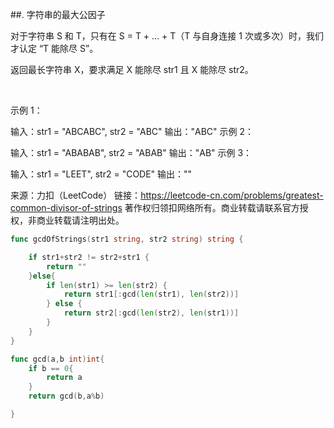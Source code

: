 ##. 字符串的最大公因子

对于字符串 S 和 T，只有在 S = T + ... + T（T 与自身连接 1 次或多次）时，我们才认定 “T 能除尽 S”。

返回最长字符串 X，要求满足 X 能除尽 str1 且 X 能除尽 str2。

 

示例 1：

输入：str1 = "ABCABC", str2 = "ABC"
输出："ABC"
示例 2：

输入：str1 = "ABABAB", str2 = "ABAB"
输出："AB"
示例 3：

输入：str1 = "LEET", str2 = "CODE"
输出：""
 

来源：力扣（LeetCode）
链接：https://leetcode-cn.com/problems/greatest-common-divisor-of-strings
著作权归领扣网络所有。商业转载请联系官方授权，非商业转载请注明出处。

```go
func gcdOfStrings(str1 string, str2 string) string {

    if str1+str2 != str2+str1 {
		return ""
	}else{
        if len(str1) >= len(str2) {
		    return str1[:gcd(len(str1), len(str2))]
	    } else {
		    return str2[:gcd(len(str2), len(str1))]
	    }
    }
}

func gcd(a,b int)int{
    if b == 0{
        return a
    }
    return gcd(b,a%b)

}
```

